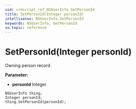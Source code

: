 ```yaml
---
uid: crmscript_ref_NSUserInfo_SetPersonId
title: SetPersonId(Integer personId)
intellisense: NSUserInfo.SetPersonId
keywords: NSUserInfo, GetPersonId
so.topic: reference
---
```


# SetPersonId(Integer personId)

Owning person record

**Parameter:** 
* **personId** Integer

```crmscript
NSUserInfo thing;
Integer personId;
thing.SetPersonId(personId);
```

